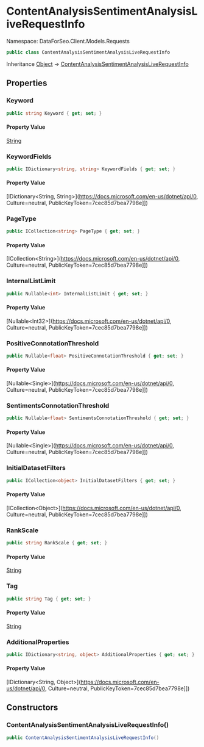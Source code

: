 # ContentAnalysisSentimentAnalysisLiveRequestInfo

Namespace: DataForSeo.Client.Models.Requests

```csharp
public class ContentAnalysisSentimentAnalysisLiveRequestInfo
```

Inheritance [Object](https://docs.microsoft.com/en-us/dotnet/api/Object) → [ContentAnalysisSentimentAnalysisLiveRequestInfo](./ContentAnalysisSentimentAnalysisLiveRequestInfo.md)

## Properties

### **Keyword**

```csharp
public string Keyword { get; set; }
```

#### Property Value

[String](https://docs.microsoft.com/en-us/dotnet/api/String)<br>

### **KeywordFields**

```csharp
public IDictionary<string, string> KeywordFields { get; set; }
```

#### Property Value

[IDictionary&lt;String, String&gt;](https://docs.microsoft.com/en-us/dotnet/api/0, Culture=neutral, PublicKeyToken=7cec85d7bea7798e]])<br>

### **PageType**

```csharp
public ICollection<string> PageType { get; set; }
```

#### Property Value

[ICollection&lt;String&gt;](https://docs.microsoft.com/en-us/dotnet/api/0, Culture=neutral, PublicKeyToken=7cec85d7bea7798e]])<br>

### **InternalListLimit**

```csharp
public Nullable<int> InternalListLimit { get; set; }
```

#### Property Value

[Nullable&lt;Int32&gt;](https://docs.microsoft.com/en-us/dotnet/api/0, Culture=neutral, PublicKeyToken=7cec85d7bea7798e]])<br>

### **PositiveConnotationThreshold**

```csharp
public Nullable<float> PositiveConnotationThreshold { get; set; }
```

#### Property Value

[Nullable&lt;Single&gt;](https://docs.microsoft.com/en-us/dotnet/api/0, Culture=neutral, PublicKeyToken=7cec85d7bea7798e]])<br>

### **SentimentsConnotationThreshold**

```csharp
public Nullable<float> SentimentsConnotationThreshold { get; set; }
```

#### Property Value

[Nullable&lt;Single&gt;](https://docs.microsoft.com/en-us/dotnet/api/0, Culture=neutral, PublicKeyToken=7cec85d7bea7798e]])<br>

### **InitialDatasetFilters**

```csharp
public ICollection<object> InitialDatasetFilters { get; set; }
```

#### Property Value

[ICollection&lt;Object&gt;](https://docs.microsoft.com/en-us/dotnet/api/0, Culture=neutral, PublicKeyToken=7cec85d7bea7798e]])<br>

### **RankScale**

```csharp
public string RankScale { get; set; }
```

#### Property Value

[String](https://docs.microsoft.com/en-us/dotnet/api/String)<br>

### **Tag**

```csharp
public string Tag { get; set; }
```

#### Property Value

[String](https://docs.microsoft.com/en-us/dotnet/api/String)<br>

### **AdditionalProperties**

```csharp
public IDictionary<string, object> AdditionalProperties { get; set; }
```

#### Property Value

[IDictionary&lt;String, Object&gt;](https://docs.microsoft.com/en-us/dotnet/api/0, Culture=neutral, PublicKeyToken=7cec85d7bea7798e]])<br>

## Constructors

### **ContentAnalysisSentimentAnalysisLiveRequestInfo()**

```csharp
public ContentAnalysisSentimentAnalysisLiveRequestInfo()
```
